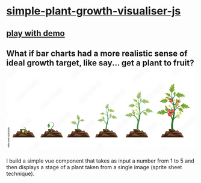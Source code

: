 # [simple-plant-growth-visualiser-js](https://zackakil.github.io/simple-plant-growth-visualiser-js/)
## [play with demo](https://zackakil.github.io/simple-plant-growth-visualiser-js/)
What if bar charts had a more realistic sense of ideal growth target, like say... get a plant to fruit?
![](plants.jpg)
---
I build a simple vue component that takes as input a number from 1 to 5 and then displays a stage of a plant taken from a single image (sprite sheet technique).
